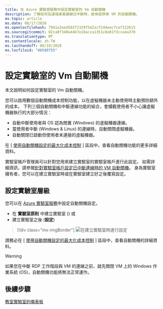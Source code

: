 ```yaml
---
title: 在 Azure 實驗室服務中設定實驗室的 Vm 自動關機
description: 了解如何在遠端桌面連線已中斷時，啟用或停用 VM 的自動關機。
ms.topic: article
ms.date: 08/17/2020
ms.openlocfilehash: 7941a3eed502f2329f5d2acf244eec7cef322615
ms.sourcegitcommit: 02ca0f340a44b7e18acca1351c8e81f3cca4a370
ms.translationtype: MT
ms.contentlocale: zh-TW
ms.lasthandoff: 08/19/2020
ms.locfileid: "88589755"
---
```

# <a name="configure-automatic-shutdown-of-vms-for-a-lab"></a>設定實驗室的 Vm 自動關機

本文說明如何設定實驗室的 Vm 自動關機。

您可以啟用數個自動關機成本控制功能，以在虛擬機器未主動使用時主動預防額外的成本。 下列三個自動關機和中斷連線功能的組合，會攔截使用者不小心讓虛擬機器執行的大部分情況：
 
* 自動中斷使用者與 OS 認為閒置 (Windows) 的虛擬機器連線。
* 當使用者中斷 (Windows & Linux) 的連線時，自動關閉虛擬機器。
* 自動關閉已啟動但使用者未連接的虛擬機器。

在 [ [使用自動關機設定的最大化成本控制](cost-management-guide.md#maximize-cost-control-with-auto-shutdown-settings) ] 區段中，查看自動關機功能的更多詳細資料。

實驗室帳戶管理員可以針對您用來建立實驗室的實驗室帳戶進行此設定。 如需詳細資訊，請參閱[針對實驗室帳戶設定已中斷連線時的 VM 自動關機](how-to-configure-lab-accounts.md)。 身為實驗室擁有者，您可以在建立實驗室時或在實驗室建立好之後覆寫設定。 

## <a name="configure-for-the-lab-level"></a>設定實驗室層級

您可以在 [Azure 實驗室服務](https://labs.azure.com/)中設定自動關機設定。

* 在 **實驗室原則** 中建立實驗室 () 或
* 建立實驗室之後 (**設定**) 

> [!div class="mx-imgBorder"]
> ![在建立實驗室時進行設定](./media/how-to-enable-shutdown-disconnect/configure-lab-creation.png)

請務必在 [ [使用自動關機設定的最大化成本控制](cost-management-guide.md#maximize-cost-control-with-auto-shutdown-settings) ] 區段中，查看自動關機的詳細資料。

> [!WARNING]
> 如果您在中斷 RDP 工作階段與 VM 的連線之前，就先關閉 VM 上的 Windows 作業系統 (OS)，自動關機功能將無法正常運作。  

## <a name="next-steps"></a>後續步驟

[教室實驗室的儀表板](use-dashboard.md)
